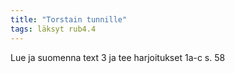 ```yaml
---
title: "Torstain tunnille"
tags: läksyt rub4.4
---
```


Lue ja suomenna text 3 ja tee harjoitukset 1a-c s. 58